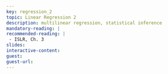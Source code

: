 ```yaml
---
key: regression_2
topic: Linear Regression 2
description: multilinear regression, statistical inference 
mandatory-reading: |
recommended-reading: | 
 - ISLR, Ch. 3
slides: 
interactive-content:
guest:
guest-url:
---
```






